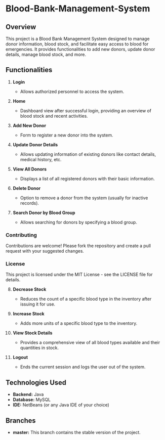 # Blood-Bank-Management-System

## Overview
This project is a Blood Bank Management System designed to manage donor information, blood stock, and facilitate easy access to blood for emergencies. It provides functionalities to add new donors, update donor details, manage blood stock, and more.

## Functionalities

1. **Login**
   - Allows authorized personnel to access the system.
   
2. **Home**
   - Dashboard view after successful login, providing an overview of blood stock and recent activities.
   
3. **Add New Donor**
   - Form to register a new donor into the system.
   
4. **Update Donor Details**
   - Allows updating information of existing donors like contact details, medical history, etc.
   
5. **View All Donors**
   - Displays a list of all registered donors with their basic information.
   
6. **Delete Donor**
   - Option to remove a donor from the system (usually for inactive records).
   
7. **Search Donor by Blood Group**
   - Allows searching for donors by specifying a blood group.

 ### Contributing

Contributions are welcome! Please fork the repository and create a pull request with your suggested changes.

### License

This project is licensed under the MIT License - see the LICENSE file for details.

   
8. **Decrease Stock**
   - Reduces the count of a specific blood type in the inventory after issuing it for use.
   
9. **Increase Stock**
   - Adds more units of a specific blood type to the inventory.
   
10. **View Stock Details**
    - Provides a comprehensive view of all blood types available and their quantities in stock.
    
11. **Logout**
    - Ends the current session and logs the user out of the system.

## Technologies Used
- **Backend:** Java
- **Database:** MySQL
- **IDE:** NetBeans (or any Java IDE of your choice)

## Branches
- **master:** This branch contains the stable version of the project.
